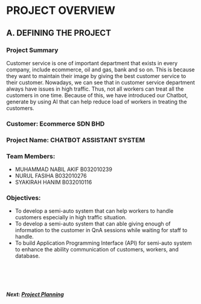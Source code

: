 # PROJECT OVERVIEW

## A. DEFINING THE PROJECT
###  Project Summary
Customer service is one of important department that exists in every company, include ecommerce, oil and gas, bank and so on. This is because they want to maintain their image by giving the best customer service to their customer. Nowadays, we can see that in customer service department always have issues in high traffic. Thus, not all workers can treat all the customers in one time. Because of this, we have introduced our Chatbot, generate by using AI that can help reduce load of workers in treating the customers.

###  Customer: Ecommerce SDN BHD

### Project Name: CHATBOT ASSISTANT SYSTEM

### Team Members: 
+ MUHAMMAD NABIL AKIF B032010239
+ NURUL FASIHA B032010276
+ SYAKIRAH HANIM B032010116

### Objectives:
+ To develop a semi-auto system that can help workers to handle customers especially in high traffic situation.
+ To develop a semi-auto system that can able giving enough of information to the customer in QnA sessions while waiting for staff to handle.
+ To build Application Programming Interface (API) for semi-auto system to enhance the ability communication of customers, workers, and database.

<br><br><br>
##### Next: [Project Planning](B-PROJECT_PLANNING.md)
